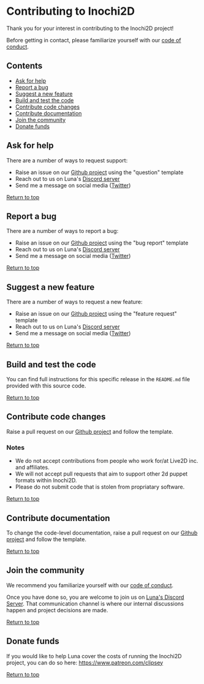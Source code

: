 # Contributing to Inochi2D
Thank you for your interest in contributing to the Inochi2D project! 

Before getting in contact, please familiarize yourself with our [code of conduct](https://github.com/Inochi2D/inochi2d/blob/main/CODE_OF_CONDUCT.md).

## Contents <a name="top"></a>
* [Ask for help](#ask-for-help)
* [Report a bug](#report-a-bug)
* [Suggest a new feature](#suggest-a-new-feature)
* [Build and test the code](#build-and-test-the-code)
* [Contribute code changes](#contribute-code-changes)
* [Contribute documentation](#contribute-documentation)
* [Join the community](#join-the-community)
* [Donate funds](#donate-funds)

## Ask for help
There are a number of ways to request support:

* Raise an issue on our [Github project](https://github.com/Inochi2D/inochi2d) using the "question" template
* Reach out to us on Luna's [Discord server](https://discord.gg/tNfMGgJ9Fn)
* Send me a message on social media ([Twitter](https://twitter.com/Clipsey5))

[Return to top](#top)

## Report a bug
There are a number of ways to report a bug:

* Raise an issue on our [Github project](https://github.com/Inochi2D/inochi2d) using the "bug report" template
* Reach out to us on Luna's [Discord server](https://discord.gg/tNfMGgJ9Fn)
* Send me a message on social media ([Twitter](https://twitter.com/Clipsey5))

[Return to top](#top)

## Suggest a new feature
There are a number of ways to request a new feature:

* Raise an issue on our [Github project](https://github.com/Inochi2D/inochi2d) using the "feature request" template
* Reach out to us on Luna's [Discord server](https://discord.gg/tNfMGgJ9Fn)
* Send me a message on social media ([Twitter](https://twitter.com/Clipsey5))

[Return to top](#top)

## Build and test the code
You can find full instructions for this specific release in the `README.md` file provided with this source code.

[Return to top](#top)

## Contribute code changes
Raise a pull request on our [Github project](https://github.com/Inochi2D/inochi2d) and follow the template.

### Notes
* We do not accept contributions from people who work for/at Live2D inc. and affiliates.
* We will not accept pull requests that aim to support other 2d puppet formats within Inochi2D.
* Please do not submit code that is stolen from propriatary software.

[Return to top](#top)

## Contribute documentation
To change the code-level documentation, raise a pull request on our [Github project](https://github.com/Inochi2D/inochi2d) and follow the template.

[Return to top](#top)

## Join the community
We recommend you familiarize yourself with our [code of conduct](https://github.com/Inochi2D/inochi2d/blob/main/CODE_OF_CONDUCT.md).

Once you have done so, you are welcome to join us on [Luna's Discord Server](https://discord.gg/tNfMGgJ9Fn). That communication channel is where our internal discussions happen and project decisions are made.

[Return to top](#top)

## Donate funds
If you would like to help Luna cover the costs of running the Inochi2D project, you can do so here: https://www.patreon.com/clipsey

[Return to top](#top)
